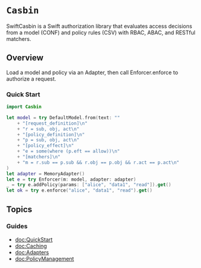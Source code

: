 # ``Casbin``

SwiftCasbin is a Swift authorization library that evaluates access decisions from a model (CONF) and policy rules (CSV) with RBAC, ABAC, and RESTful matchers.

## Overview

Load a model and policy via an Adapter, then call Enforcer.enforce to authorize a request.

### Quick Start

```swift
import Casbin

let model = try DefaultModel.from(text: ""
    + "[request_definition]\n"
    + "r = sub, obj, act\n"
    + "[policy_definition]\n"
    + "p = sub, obj, act\n"
    + "[policy_effect]\n"
    + "e = some(where (p.eft == allow))\n"
    + "[matchers]\n"
    + "m = r.sub == p.sub && r.obj == p.obj && r.act == p.act\n"
)
let adapter = MemoryAdapter()
let e = try Enforcer(m: model, adapter: adapter)
_ = try e.addPolicy(params: ["alice", "data1", "read"]).get()
let ok = try e.enforce("alice", "data1", "read").get()
```

## Topics

### Guides
- <doc:QuickStart>
- <doc:Caching>
- <doc:Adapters>
- <doc:PolicyManagement>

